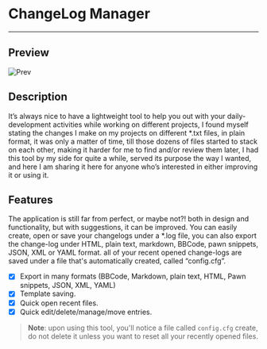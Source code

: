# ChangeLog Manager
---

## Preview
![Prev](https://i.imgur.com/xPFzWT7.png)
## Description
It’s always nice to have a lightweight tool to help you out with your daily-development activities while working on different projects, I found myself stating the changes I make on my projects on different *.txt files, in plain format, it was only a matter of time, till those dozens of files started to stack on each other, making it harder for me to find and/or review them later, I had this tool by my side for quite a while, served its purpose the way I wanted, and here I am sharing it here for anyone who’s interested in either improving it or using it.

## Features
The application is still far from perfect, or maybe not?! both in design and functionality, but with suggestions, it can be improved. You can easily create, open or save your changelogs under a *.log file, you can also export the change-log under HTML, plain text, markdown, BBCode, pawn snippets, JSON, XML or YAML format. all of your recent opened change-logs are saved under a file that's automatically created, called “config.cfg”.
- [X] Export in many formats (BBCode, Markdown, plain text, HTML, Pawn snippets, JSON, XML, YAML)
- [X] Template saving.
- [X] Quick open recent files.
- [X] Quick edit/delete/manage/move entries.

> **Note**: upon using this tool, you'll notice a file called `config.cfg` create, do not delete it unless you want to reset all your recently opened files.

